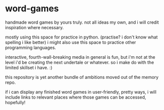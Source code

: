 # word-games
handmade word games by yours truly. not all ideas my own, and i will credit inspiration where necessary. 

mostly using this space for practice in python. (practise? i don't know what spelling i like better) 
i might also use this space to practice other programming languages. 

interactive, fourth-wall-breaking media in general is fun, but i'm not at the level i'd be creating the next undertale or whatever.
so i make do with the limited skillset i have. :)

this repository is yet another bundle of ambitions moved out of the memory repo. 

if i can display any finished word games in user-friendly, pretty ways, i will include links to relevant places where those games can be accessed, hopefully!
